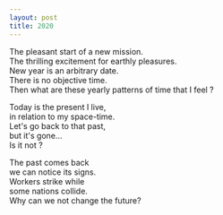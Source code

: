 ```yaml
---
layout: post
title: 2020
---
```


The pleasant start of a new mission.  
The thrilling excitement for earthly pleasures.  
New year is an arbitrary date.  
There is no objective time.  
Then what are these yearly patterns of time that I feel ?  

Today is the present I live,  
in relation to my space-time.  
Let's go back to that past,  
but it's gone...   
Is it not ?  

The past comes back  
we can notice its signs.  
Workers strike while  
some nations collide.  
Why can we not change the future?  
